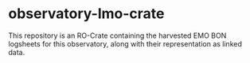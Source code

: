# observatory-lmo-crate
This repository is an RO-Crate containing the harvested EMO BON logsheets for this observatory, along with their representation as linked data.
